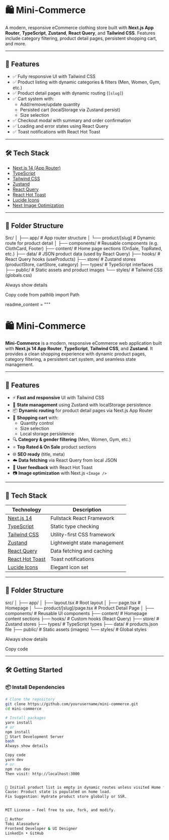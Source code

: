 # 🛍️ Mini-Commerce

A modern, responsive eCommerce clothing store built with **Next.js App Router**, **TypeScript**, **Zustand**, **React Query**, and **Tailwind CSS**. Features include category filtering, product detail pages, persistent shopping cart, and more.

---

## 🚀 Features

- ✅ Fully responsive UI with Tailwind CSS
- ✅ Product listing with dynamic categories & filters (Men, Women, Gym, etc.)
- ✅ Product detail pages with dynamic routing (`[slug]`)
- ✅ Cart system with:
  - Add/remove/update quantity
  - Persisted cart (localStorage via Zustand persist)
  - Size selection
- ✅ Checkout modal with summary and order confirmation
- ✅ Loading and error states using React Query
- ✅ Toast notifications with React Hot Toast

---

## 🛠 Tech Stack

- [Next.js 14 (App Router)](https://nextjs.org/)
- [TypeScript](https://www.typescriptlang.org/)
- [Tailwind CSS](https://tailwindcss.com/)
- [Zustand](https://github.com/pmndrs/zustand)
- [React Query](https://tanstack.com/query)
- [React Hot Toast](https://react-hot-toast.com/)
- [Lucide Icons](https://lucide.dev/)
- [Next Image Optimization](https://nextjs.org/docs/app/api-reference/components/image)

---

## 🧱 Folder Structure
Src/
│
├── app/ # App router structure
│ └── product/[slug] # Dynamic route for product detail
│
├── components/ # Reusable components (e.g. ClothCard, Footer)
├── content/ # Home page sections (OnSale, TopRated, etc.)
├── data/ # JSON product data (used by React Query)
├── hooks/ # React Query hooks (useProducts)
├── store/ # Zustand stores (productStore, cartStore, category)
├── types/ # TypeScript interfaces
├── public/ # Static assets and product images
└── styles/ # Tailwind CSS (globals.css)

Always show details

Copy code
from pathlib import Path

readme_content = """
# 🛍️ Mini-Commerce

**Mini-Commerce** is a modern, responsive eCommerce web application built with **Next.js 14 App Router**, **TypeScript**, **Tailwind CSS**, and **Zustand**. It provides a clean shopping experience with dynamic product pages, category filtering, a persistent cart system, and seamless state management.

---

## 🌟 Features

- ⚡ **Fast and responsive** UI with Tailwind CSS
- 🧠 **State management** using Zustand with localStorage persistence
- 📦 **Dynamic routing** for product detail pages via Next.js App Router
- 🛒 **Shopping cart** with:
  - Quantity control
  - Size selection
  - Local storage persistence
- 🔍 **Category & gender filtering** (Men, Women, Gym, etc.)
- ⭐ **Top Rated & On Sale** product sections
- 🌐 **SEO ready** (title, meta)
- ☁️ **Data fetching** via React Query from local JSON
- 🔔 **User feedback** with React Hot Toast
- 📷 **Image optimization** with Next.js `<Image />`

---

## 🧰 Tech Stack

| Technology      | Description                         |
|------------------|-------------------------------------|
| [Next.js 14](https://nextjs.org/) | Fullstack React Framework |
| [TypeScript](https://www.typescriptlang.org/) | Static type checking |
| [Tailwind CSS](https://tailwindcss.com/) | Utility-first CSS framework |
| [Zustand](https://github.com/pmndrs/zustand) | Lightweight state management |
| [React Query](https://tanstack.com/query/latest) | Data fetching and caching |
| [React Hot Toast](https://react-hot-toast.com/) | Toast notifications |
| [Lucide Icons](https://lucide.dev/) | Elegant icon set |

---

## 📁 Folder Structure

src/
│
├── app/
│ ├── layout.tsx # Root layout
│ ├── page.tsx # Homepage
│ └── product/[slug]/page.tsx # Product Detail Page
│
├── components/ # Reusable UI components
├── content/ # Homepage content sections
├── hooks/ # Custom hooks (React Query)
├── store/ # Zustand stores
├── types/ # TypeScript types
├── data/ # products.json file
├── public/ # Static assets (images)
└── styles/ # Global styles

Always show details

Copy code

---

## 🛠️ Getting Started

### 📦 Install Dependencies

```bash
# Clone the repository
git clone https://github.com/yourusername/mini-commerce.git
cd mini-commerce

# Install packages
yarn install
# or
npm install
🚀 Start Development Server
bash
Always show details

Copy code
yarn dev
# or
npm run dev
Then visit: http://localhost:3000


🐞 Initial product list is empty in dynamic routes unless visited Home first
Cause: Product state is populated on home load.
Fix Suggestion: Hydrate product store globally or SSR.


MIT License — Feel free to use, fork, and modify.

👤 Author
Tobi Alasoadura
Frontend Developer & UI Designer
LinkedIn • GitHub

